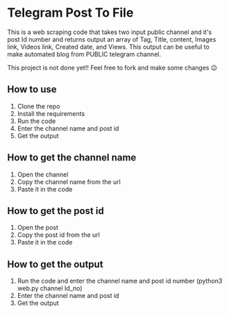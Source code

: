 # Telegram Post To File

This is a web scraping code that takes two input public channel and it's post Id number and returns output an array of Tag, Title, content, Images link, Videos link, Created date, and Views.
This output can be useful to make automated blog from PUBLIC telegram channel.

This project is not done yet!!
Feel free to fork and make some changes 😉


## How to use

1. Clone the repo
2. Install the requirements
3. Run the code
4. Enter the channel name and post id
5. Get the output

## How to get the channel name

1. Open the channel
2. Copy the channel name from the url
3. Paste it in the code

## How to get the post id

1. Open the post
2. Copy the post id from the url
3. Paste it in the code

## How to get the output

1. Run the code and enter the channel name and post id number (python3 web.py channel Id_no)
2. Enter the channel name and post id
3. Get the output
